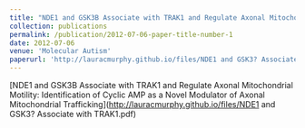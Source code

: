 ```yaml
---
title: "NDE1 and GSK3Β Associate with TRAK1 and Regulate Axonal Mitochondrial Motility: Identification of Cyclic AMP as a Novel Modulator of Axonal Mitochondrial Trafficking"
collection: publications
permalink: /publication/2012-07-06-paper-title-number-1
date: 2012-07-06
venue: 'Molecular Autism'
paperurl: 'http://lauracmurphy.github.io/files/NDE1 and GSK3? Associate with TRAK1.pdf'
---
```


[NDE1 and GSK3Β Associate with TRAK1 and Regulate Axonal Mitochondrial Motility: Identification of Cyclic AMP as a Novel Modulator of Axonal Mitochondrial Trafficking](http://lauracmurphy.github.io/files/NDE1 and GSK3? Associate with TRAK1.pdf)

